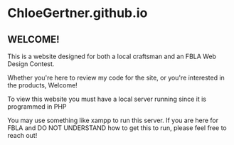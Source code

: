 # ChloeGertner.github.io

## WELCOME!

This is a website designed for both a local craftsman and an FBLA Web Design Contest.

Whether you're here to review my code for the site, or you're interested in the products, Welcome!

To view this website you must have a local server running since it is programmed in PHP

You may use something like xampp to run this server. If you are here for FBLA and DO NOT UNDERSTAND how to get this to run, please feel free to reach out!
